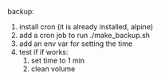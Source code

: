 backup:
1. install cron (it is already installed, alpine)
2. add a cron job to run ./make_backup.sh
3. add an env var for setting the time
4. test if if works:
   1. set time to 1 min
   2. clean volume